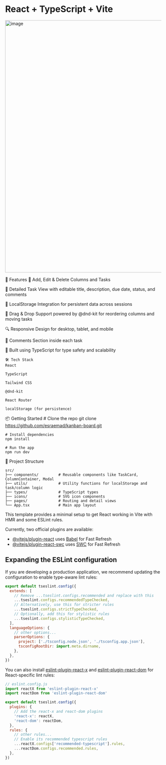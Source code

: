 # React + TypeScript + Vite

<img width="1828" height="812" alt="image" src="https://github.com/user-attachments/assets/b2e58348-39e6-4704-9ea3-6219b9450616" />


🚀 Features
📌 Add, Edit & Delete Columns and Tasks

📝 Detailed Task View with editable title, description, due date, status, and comments

💾 LocalStorage Integration for persistent data across sessions

🧲 Drag & Drop Support powered by @dnd-kit for reordering columns and moving tasks

🔍 Responsive Design for desktop, tablet, and mobile

💬 Comments Section inside each task

🧪 Built using TypeScript for type safety and scalability

    🛠️ Tech Stack
    React
    
    TypeScript
    
    Tailwind CSS
    
    @dnd-kit
    
    React Router
    
    localStorage (for persistence)

    
📦 Getting Started
    # Clone the repo
    git clone https://github.com/esraemad/kanban-board.git
    
    # Install dependencies
    npm install
    
    # Run the app
    npm run dev

📁 Project Structure

    src/
    ├── components/         # Reusable components like TaskCard, ColumnContainer, Modal
    ├── utils/              # Utility functions for localStorage and task/column logic
    ├── types/              # TypeScript types
    ├── icons/              # SVG icon components
    ├── pages/              # Routing and detail views
    └── App.tsx             # Main app layout

This template provides a minimal setup to get React working in Vite with HMR and some ESLint rules.

Currently, two official plugins are available:

- [@vitejs/plugin-react](https://github.com/vitejs/vite-plugin-react/blob/main/packages/plugin-react) uses [Babel](https://babeljs.io/) for Fast Refresh
- [@vitejs/plugin-react-swc](https://github.com/vitejs/vite-plugin-react/blob/main/packages/plugin-react-swc) uses [SWC](https://swc.rs/) for Fast Refresh

## Expanding the ESLint configuration

If you are developing a production application, we recommend updating the configuration to enable type-aware lint rules:

```js
export default tseslint.config({
  extends: [
    // Remove ...tseslint.configs.recommended and replace with this
    ...tseslint.configs.recommendedTypeChecked,
    // Alternatively, use this for stricter rules
    ...tseslint.configs.strictTypeChecked,
    // Optionally, add this for stylistic rules
    ...tseslint.configs.stylisticTypeChecked,
  ],
  languageOptions: {
    // other options...
    parserOptions: {
      project: ['./tsconfig.node.json', './tsconfig.app.json'],
      tsconfigRootDir: import.meta.dirname,
    },
  },
})
```

You can also install [eslint-plugin-react-x](https://github.com/Rel1cx/eslint-react/tree/main/packages/plugins/eslint-plugin-react-x) and [eslint-plugin-react-dom](https://github.com/Rel1cx/eslint-react/tree/main/packages/plugins/eslint-plugin-react-dom) for React-specific lint rules:

```js
// eslint.config.js
import reactX from 'eslint-plugin-react-x'
import reactDom from 'eslint-plugin-react-dom'

export default tseslint.config({
  plugins: {
    // Add the react-x and react-dom plugins
    'react-x': reactX,
    'react-dom': reactDom,
  },
  rules: {
    // other rules...
    // Enable its recommended typescript rules
    ...reactX.configs['recommended-typescript'].rules,
    ...reactDom.configs.recommended.rules,
  },
})
```
